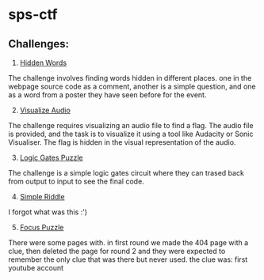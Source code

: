 # sps-ctf

## Challenges:

1. [Hidden Words](https://sps-ctf-289847cf519c.herokuapp.com/challenge1)

The challenge involves finding words hidden in different places. one in the webpage source code as a comment, another is a simple question, and one as a word from a poster they have seen before for the event.

2. [Visualize Audio](https://sps-ctf-289847cf519c.herokuapp.com/HertzDominatePixel)

The challenge requires visualizing an audio file to find a flag. The audio file is provided, and the task is to visualize it using a tool like Audacity or Sonic Visualiser. The flag is hidden in the visual representation of the audio.

3. [Logic Gates Puzzle](https://sps-ctf-289847cf519c.herokuapp.com/logic-lock)

The challenge is a simple logic gates circuit where they can trased back from output to input to see the final code.

4. [Simple Riddle](https://sps-ctf-289847cf519c.herokuapp.com/ctse)

I forgot what was this :')

5. [Focus Puzzle](https://sps-ctf-289847cf519c.herokuapp.com/gate)

There were some pages with. in first round we made the 404 page with a clue, then deleted the page for round 2 and they were expected to remember the only clue that was there but never used. the clue was: first youtube account
